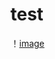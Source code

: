 # test
！[image](https://camo.githubusercontent.com/03ffa251fb863275d5a626d74162f5e8ecc2d790c88e469981602bc377276b1c/68747470733a2f2f6d6f7669652e7175657279646174612e6f72672f696d672f67656e6572617465696d6167655f6170692e706e67
)
